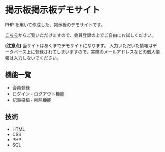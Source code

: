 # 掲示板掲示板デモサイト

PHP を用いて作成した、掲示板のデモサイトです。

[こちら](https://php-demo-forum.rikudon.shop/)からご覧いただけますので、会員登録の上でご自由にお試しください。

**(注意点)**
当サイトはあくまでデモサイトになります。
入力いただいた情報はデータベース上に登録されてしまいますので、実際のメールアドレスなどの個人情報は入力しないでください。

## 機能一覧

- 会員登録
- ログイン・ログアウト機能
- 記事投稿・削除機能

## 技術

- HTML
- CSS
- PHP
- SQL
